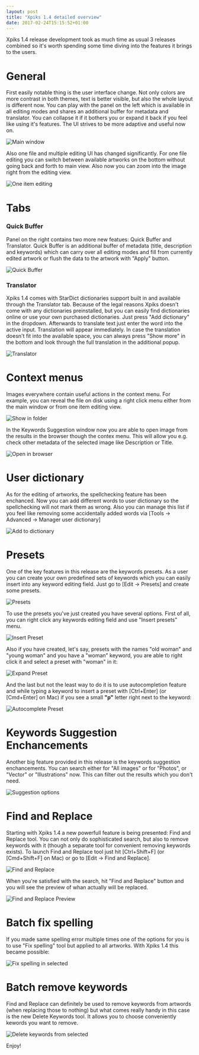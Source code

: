 ```yaml
---
layout: post
title: "Xpiks 1.4 detailed overview"
date: 2017-02-24T15:15:52+01:00
---
```


Xpiks 1.4 release development took as much time as usual 3 releases combined so it's worth spending some time diving into the features it brings to the users.

# **General**

First easily notable thing is the user interface change. Not only colors are more contrast in both themes, text is better visible, but also the whole layout is different now. You can play with the panel on the left which is available in all editing modes and shares an additional buffer for metadata and translator. You can collapse it if it bothers you or expand it back if you feel like using it's features. The UI strives to be more adaptive and useful now on.

<img alt="Main window" src="{{site.url}}/images/posts/xpiks-14-demo/main-interface.gif" class="small-12 large-12" />

Also one file and multiple editing UI has changed significantly. For one file editing you can switch between available artworks on the bottom without going back and forth to main view. Also now you can zoom into the image right from the editing view.

<img alt="One item editing" src="{{site.url}}/images/posts/xpiks-14-demo/one-item-editing.gif" class="small-12 large-12" />

<br />

# **Tabs**

### **Quick Buffer**

Panel on the right contains two more new featues: Quick Buffer and Translator. Quick Buffer is an additional buffer of metadata (title, description and keywords) which can carry over all editing modes and fill from currently edited artwork or flush the data to the artwork with "Apply" button.

<img alt="Quick Buffer" src="{{site.url}}/images/posts/xpiks-14-demo/quick-buffer-basic.gif" class="small-12 large-12" />


### **Translator**

Xpiks 1.4 comes with StarDict dictionaries support built in and available through the Translator tab. Because of the legal reasons Xpiks doesn't come with any dictionaries preinstalled, but you can easily find dictionaries online or use your own purchased dictionaries. Just press "Add dictionary" in the dropdown. Afterwards to translate text just enter the word into the active input. Translation will appear immediately. In case the translation doesn't fit into the available space, you can always press "Show more" in the bottom and look through the full translation in the additional popup.

<img alt="Translator" src="{{site.url}}/images/posts/xpiks-14-demo/translator-basic.gif" class="small-12 large-12" />

<br />

# **Context menus**

Images everywhere contain useful actions in the context menu. For example, you can reveal the file on disk using a right click menu either from the main window or from one item editing view.

<img alt="Show in folder" src="{{site.url}}/images/posts/xpiks-14-demo/xpiks-qt-show-in-folder.jpg" class="small-8 large-6" />

In the Keywords Suggestion window now you are able to open image from the results in the browser though the contex menu. This will allow you e.g. check other metadata of the selected image like Description or Title.

<img alt="Open in browser" src="{{site.url}}/images/posts/xpiks-14-demo/SuggestionContextMenu.jpg" class="small-8 large-6" />

<br />

# **User dictionary**

As for the editing of artworks, the spellchecking feature has been enchanced. Now you can add different words to user dictionary so the spellchecking will not mark them as wrong. Also you can manage this list if you feel like removing some accidentally added words via [Tools -> Advanced -> Manager user dictionary]

<img alt="Add to dictionary" src="{{site.url}}/images/posts/xpiks-14-demo/xpiks-qt-add-to-dictionary.jpg" class="small-8 large-6" />

<br />

# **Presets**

One of the key features in this release are the keywords presets. As a user you can create your own predefined sets of keywords which you can easily insert into any keyword editing field. Just go to [Edit -> Presets] and create some presets.

<img alt="Presets" src="{{site.url}}/images/posts/xpiks-14-demo/xpiks-qt-presets.jpg" class="small-8 large-6" />

To use the presets you've just created you have several options. First of all, you can right click any keywords editing field and use "Insert presets" menu.

<img alt="Insert Preset" src="{{site.url}}/images/posts/xpiks-14-demo/xpiks-qt-insert-preset.jpg" class="small-8 large-6" />

Also if you have created, let's say, presets with the names "old woman" and "young woman" and you have a "woman" keyword, you are able to right click it and select a preset with "woman" in it:

<img alt="Expand Preset" src="{{site.url}}/images/posts/xpiks-14-demo/xpiks-qt-expand-preset.jpg" class="small-8 large-6" />

And the last but not the least way to do it is to use autocompletion feature and while typing a keyword to insert a preset with [Ctrl+Enter] (or [Cmd+Enter] on Mac) if you see a small **"p"** letter right next to the keyword:

<img alt="Autocomplete Preset" src="{{site.url}}/images/posts/xpiks-14-demo/xpiks-qt-autocomplete-preset.jpg" class="small-8 large-6" />

<br />

# **Keywords Suggestion Enchancements**

Another big feature provided in this release is the keywords suggestion enchancements. You can search either for "All images" or for "Photos", or "Vector" or "Illustrations" now. This can filter out the results which you don't need.

<img alt="Suggestion options" src="{{site.url}}/images/posts/xpiks-14-demo/xpiks-qt-suggestion-filter.jpg" class="small-8 large-6" />

<br />

# **Find and Replace**

Starting with Xpiks 1.4 a new powerfull feature is being presented: Find and Replace tool. You can not only do sophisticated search, but also to remove keywords with it (though a separate tool for convenient removing keywords exists). To launch Find and Replace tool just hit [Ctrl+Shift+F] (or [Cmd+Shift+F] on Mac) or go to [Edit -> Find and Replace].

<img alt="Find and Replace" src="{{site.url}}/images/posts/xpiks-14-demo/FindAndReplace-Search.jpg" class="small-8 large-6" />

When you're satisfied with the search, hit "Find and Replace" button and you will see the preview of whan actually will be replaced.

<img alt="Find and Replace Preview" src="{{site.url}}/images/posts/xpiks-14-demo/FindAndReplace-Preview.jpg" class="small-12 large-8" />

<br />

# **Batch fix spelling**

If you made same spelling error multiple times one of the options for you is to use "Fix spelling" tool but applied to all artworks. With Xpiks 1.4 this became possible:

<img alt="Fix spelling in selected" src="{{site.url}}/images/posts/xpiks-14-demo/fix-spelling-demo.gif" class="small-12 large-12" />

<br />

# **Batch remove keywords**

Find and Replace can definitely be used to remove keywords from artwords (when replacing those to nothing) but what comes really handy in this case is the new Delete Keywords tool. It allows you to choose conveniently kewords you want to remove.

<img alt="Delete keywords from selected" src="{{site.url}}/images/posts/xpiks-14-demo/delete-keywords-demo.gif" class="small-12 large-12" />

<br />

Enjoy!
